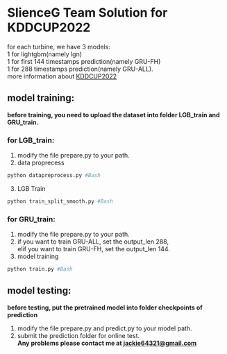 # SlienceG Team Solution for KDDCUP2022  
for each turbine, we have 3 models:  
1 for lightgbm(namely lgn)  
1 for first 144 timestamps prediction(namely GRU-FH)  
1 for 288 timestamps prediction(namely GRU-ALL).  
more information about [KDDCUP2022](https://aistudio.baidu.com/aistudio/competition/detail/152/0/introduction)  
## model training:  
**before training, you need to upload the dataset into folder LGB_train and GRU_train.**  
### for LGB_train:  
 1. modify the file prepare.py to your path.  
 2. data proprecess  
 ```Bash  
 python datapreprocess.py #Bash
 ```  
 3. LGB Train  
 ```Bash
 python train_split_smooth.py #Bash
 ```
### for GRU_train:
1. modify the file prepare.py to your path.  
2. if you want to train GRU-ALL, set the output_len 288,  
   elif you want to train GRU-FH, set the output_len 144. 
3. model training
```Bash
python train.py #Bash
```
## model testing:
**before testing, put the pretrained model into folder checkpoints of prediction**  
1. modify the file prepare.py and predict.py to your model path.  
2. submit the prediction folder for online test.  
**Any problems please contact me at jackie64321@gmail.com**
